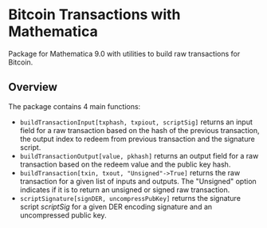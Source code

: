# Bitcoin Transactions with Mathematica
Package for Mathematica 9.0 with utilities to build raw transactions for Bitcoin.

## Overview
The package contains 4 main functions:
- `buildTransactionInput[txphash, txpiout, scriptSig]` returns an input field for a raw transaction based on the hash of the previous transaction, the output index to redeem from previous transaction and the signature script.
- `buildTransactionOutput[value, pkhash]` returns an output field for a raw transaction based on the redeem value and the public key hash.
- `buildTransaction[txin, txout, "Unsigned"->True]` returns the raw transaction for a given list of inputs and outputs. The "Unsigned" option indicates if it is to return an unsigned or signed raw transaction.
- `scriptSignature[signDER, uncompressPubKey]` returns the signature script *scriptSig* for a given DER encoding signature and an uncompressed public key.

